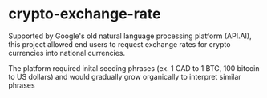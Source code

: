 # crypto-exchange-rate
Supported by Google's old natural language processing platform (API.AI), this project
allowed end users to request exchange rates for crypto currencies into national currencies.

The platform required inital seeding phrases (ex. 1 CAD to 1 BTC, 100 bitcoin to US dollars)
and would gradually grow organically to interpret similar phrases
